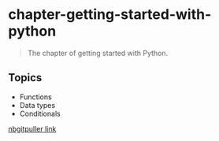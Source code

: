 # chapter-getting-started-with-python

> The chapter of getting started with Python.

## Topics

- Functions
- Data types
- Conditionals

[nbgitpuller link]()